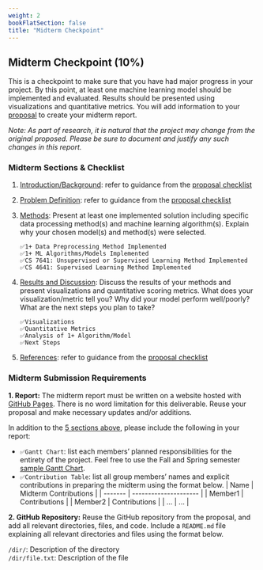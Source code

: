 ```yaml
---
weight: 2
bookFlatSection: false
title: "Midterm Checkpoint"
---
```


## Midterm Checkpoint (10%)

This is a checkpoint to make sure that you have had major progress in your project. By this point, at least one machine learning model should be implemented and evaluated. Results should be presented using visualizations and quantitative metrics. You will add information to your [proposal](#proposal-5) to create your midterm report.

*Note: As part of research, it is natural that the project may change from the original proposed. Please be sure to document and justify any such changes in this report.*

### Midterm Sections & Checklist

1. <u>Introduction/Background</u>: refer to guidance from the [proposal checklist](../proposal/#proposal-sections--checklist)

2. <u>Problem Definition</u>: refer to guidance from the [proposal checklist](../proposal/#proposal-sections--checklist)

3. <u>Methods</u>: Present at least one implemented solution including specific data processing method(s) and machine learning algorithm(s). Explain why your chosen model(s) and method(s) were selected.
    ```
    ✅1+ Data Preprocessing Method Implemented
    ✅1+ ML Algorithms/Models Implemented
    ✅CS 7641: Unsupervised or Supervised Learning Method Implemented
    ✅CS 4641: Supervised Learning Method Implemented
    ```

4. <u>Results and Discussion</u>: Discuss the results of your methods and present visualizations and quantitative scoring metrics. What does your visualization/metric tell you? Why did your model perform well/poorly? What are the next steps you plan to take?
    ```
    ✅Visualizations
    ✅Quantitative Metrics
    ✅Analysis of 1+ Algorithm/Model
    ✅Next Steps
    ```

5. <u>References</u>: refer to guidance from the [proposal checklist](../proposal/#proposal-sections--checklist)

### Midterm Submission Requirements
**1. Report:** The midterm report must be written on a website hosted with [GitHub Pages](https://pages.github.com/). There is no word limitation for this deliverable. Reuse your proposal and make necessary updates and/or additions.

In addition to the [5 sections above](#midterm-sections--checklist), please include the following in your report:
- ```✅Gantt Chart```: list each members’ planned responsibilities for the entirety of the project. Feel free to use the Fall and Spring semester [sample Gantt Chart](/other/GanttChart.xlsx).
- ```✅Contribution Table```: list all group members’ names and explicit contributions in preparing the midterm using the format below.
| Name    | Midterm Contributions |
| ------- | --------------------- |
| Member1 | Contributions         |
| Member2 | Contributions         |
| ...     | ...                   |

**2. GitHub Repository:** Reuse the GitHub repository from the proposal, and add all relevant directories, files, and code. Include a `README.md` file explaining all relevant directories and files using the format below.

`/dir/`: Description of the directory \
`/dir/file.txt`: Description of the file